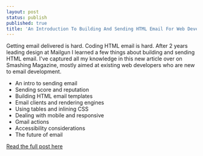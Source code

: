 ```yaml
---
layout: post
status: publish
published: true
title: 'An Introduction To Building And Sending HTML Email For Web Developers'
---
```


Getting email delivered is hard. Coding HTML email is hard. After 2 years leading design at Mailgun I learned a few things about building and sending HTML email. I've captured all my knowledge in this new article over on Smashing Magazine, mostly aimed at existing web developers who are new to email development.

* An intro to sending email
* Sending score and reputation
* Building HTML email templates
* Email clients and rendering engines
* Using tables and inlining CSS
* Dealing with mobile and responsive
* Gmail actions
* Accessibility considerations
* The future of email

<a href="https://www.smashingmagazine.com/2017/01/introduction-building-sending-html-email-for-web-developers/" class="button">Read the full post here</a>

